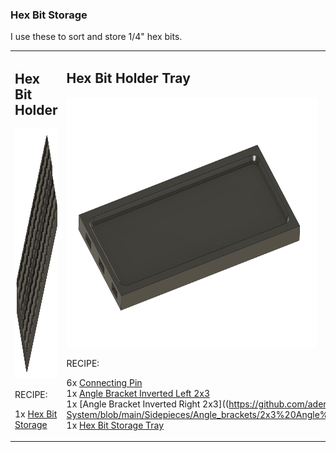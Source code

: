 ### Hex Bit Storage

I use these to sort and store 1/4" hex bits.  

<table>
  <tr>
    <td>
      
## Hex Bit Holder
<img src="HexBitHolder.png" height="400" width="400"/>
                
RECIPE: 

1x [Hex Bit Storage](HexBitHolder.stl)
    </td>
    <td>

## Hex Bit Holder Tray
<img src="HexBitTray.png" height="400" width="400"/>

RECIPE: 

6x [Connecting Pin](https://github.com/aderusha/DDD-Printable-Wall-Control-System/blob/main/Accessories/4x10x8mm%20Pin.stl)<br>
1x [Angle Bracket Inverted Left 2x3](https://github.com/aderusha/DDD-Printable-Wall-Control-System/blob/main/Sidepieces/Angle_brackets/2x3%20Angle%20Bracket%20Inverted%20Flat%20Left.stl)<br>
1x [Angle Bracket Inverted Right 2x3]((https://github.com/aderusha/DDD-Printable-Wall-Control-System/blob/main/Sidepieces/Angle_brackets/2x3%20Angle%20Bracket%20Inverted%20Flat%20Right.stl)<br>
1x [Hex Bit Storage Tray](HexBitTray.stl)
    </td>
  </tr>
</table>



